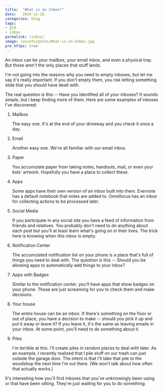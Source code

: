 ```yaml
---
title:  "What is an Inbox?"
date:   2014-12-26
categories: blog
tags:
- gtd
- inbox
permalink: /inbox/
image: /assets/posts/What-is-an-Inbox.jpg
pre_https: true
---
```


An inbox can be your mailbox, your email inbox, and even a physical tray. But those aren't the only places that stuff lands.

<!--more-->

I'm not going into the reasons why you need to empty inboxes, but let me say it's really important. If you don't empty them, you risk letting something slide that you should have dealt with.

The real question is this -- Have you identified all of your inboxes? It sounds simple, but I keep finding more of them. Here are some examples of inboxes I've discovered:

1.  Mailbox

    The easy one. It's at the end of your driveway and you check it once a day.

2.  Email

    Another easy one. We're all familiar with our email inbox.

3.  Paper

    You accumulate paper from taking notes, handouts, mail, or even your kids' artwork. Hopefully you have a place to collect these.

4.  Apps

    Some apps have their own version of an inbox built into them. Evernote has a default notebook that notes are added to. Omnifocus has an inbox for collecting actions to be processed later.

5.  Social Media

    If you participate in any social site you have a feed of information from friends and relatives. You probably don't need to _do_ anything about each post but you'll at least learn what's going on in their lives. The trick here is knowing when this inbox is empty.

6.  Notification Center

    The accumulated notification list on your phone is a place that's full of things you need to deal with. The question is this -- Should you be allowing apps to automatically add things to your inbox?

7.  Apps with Badges

    Similar to the notification center, you'll have apps that show badges on your phone. Those are just screaming for you to check them and make decisions.

8.  Your house

    The entire house can be an inbox. If there's something on the floor or out of place, you have a decision to make -- should you pick it up and put it away or leave it? If you leave it, it's the same as leaving emails in your inbox. At some point, you'll need to do something about it.

9.  Piles

    I'm terrible at this. I'll create piles in random places to deal with later. As an example, I recently realized that I pile stuff on our trash can just outside the garage door. The intent is that I'll take that pile to the woodshop the next time I'm out there. (We won't talk about how often that actually works.)

It's interesting how you'll find inboxes that you've unknowingly been using or that have been sitting. They're just waiting for you to do something.